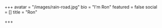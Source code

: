 +++
avatar = "/images/rain-road.jpg"
bio = "I'm Ron"
featured = false
social = []
title = "Ron"

+++
